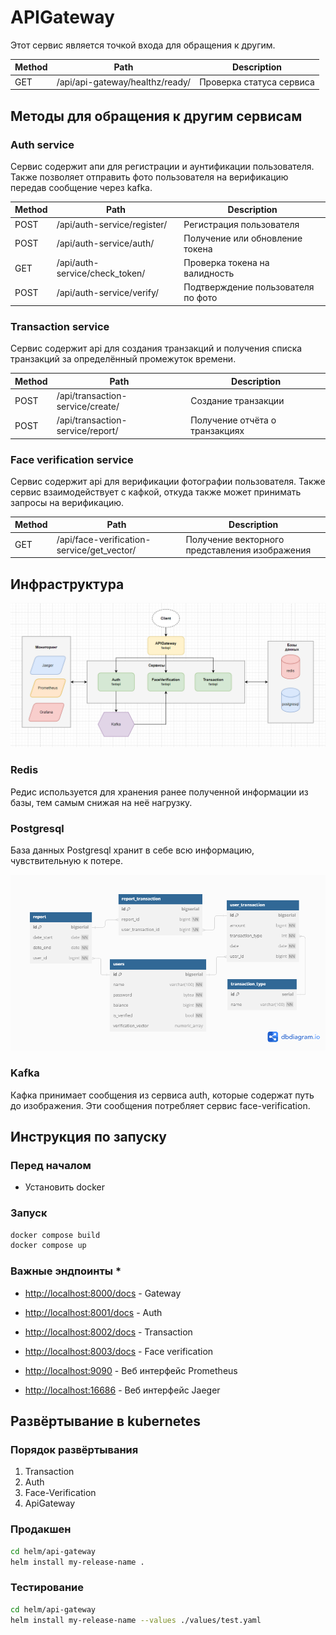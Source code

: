 # APIGateway

Этот сервис является точкой входа для обращения к другим.

| Method | Path                            | Description              |
| ------ | ------------------------------- | ------------------------ |
| GET    | /api/api-gateway/healthz/ready/ | Проверка статуса сервиса |

## Методы для обращения к другим сервисам

### Auth service

Сервис содержит апи для регистрации и аунтификации пользователя. Также позволяет отправить фото пользователя на верификацию передав сообщение через kafka.

| Method | Path                           | Description                        |
| ------ | ------------------------------ | ---------------------------------- |
| POST   | /api/auth-service/register/    | Регистрация пользователя           |
| POST   | /api/auth-service/auth/        | Получение или обновление токена    |
| GET    | /api/auth-service/check_token/ | Проверка токена на валидность      |
| POST   | /api/auth-service/verify/      | Подтверждение пользователя по фото |

### Transaction service

Сервис содержит api для создания транзакций и получения списка транзакций за определённый промежуток времени.

| Method | Path                             | Description                    |
| ------ | -------------------------------- | ------------------------------ |
| POST   | /api/transaction-service/create/ | Создание транзакции            |
| POST   | /api/transaction-service/report/ | Получение отчёта о транзакциях |

### Face verification service

Сервис содержит api для верификации фотографии пользователя. Также сервис взаимодействует с кафкой, откуда также может принимать запросы на верификацию.

| Method | Path                                       | Description                                    |
| ------ | ------------------------------------------ | ---------------------------------------------- |
| GET    | /api/face-verification-service/get_vector/ | Получение векторного представления изображения |

## Инфраструктура

![infra image](images/infra.png)

### Redis

Редис используется для хранения ранее полученной информации из базы, тем самым снижая на неё нагрузку.

### Postgresql

База данных Postgresql хранит в себе всю информацию, чувствительную к потере.

![db structure](images/backend_card_1.png)

### Kafka

Кафка принимает сообщения из сервиса auth, которые содержат путь до изображения. 
Эти сообщения потребляет сервис face-verification.

## Инструкция по запуску

### Перед началом

* Установить docker

### Запуск

```bash
docker compose build
docker compose up
```

### Важные эндпоинты *
* [http://localhost:8000/docs](http://localhost:8000/docs) - Gateway
* [http://localhost:8001/docs](http://localhost:8001/docs) - Auth
* [http://localhost:8002/docs](http://localhost:8002/docs) - Transaction
* [http://localhost:8003/docs](http://localhost:8003/docs) - Face verification

* [http://localhost:9090](http://localhost:9090) - Веб интерфейс Prometheus
* [http://localhost:16686](http://localhost:16686) - Веб интерфейс Jaeger

## Развёртывание в kubernetes

### Порядок развёртывания

1. Transaction
2. Auth
3. Face-Verification
4. ApiGateway

### Продакшен

```bash
cd helm/api-gateway
helm install my-release-name .
```

### Тестирование

```bash
cd helm/api-gateway
helm install my-release-name --values ./values/test.yaml
```